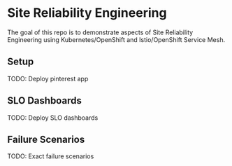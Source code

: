 # Site Reliability Engineering

The goal of this repo is to demonstrate aspects of Site Reliability Engineering using Kubernetes/OpenShift and Istio/OpenShift Service Mesh.

## Setup

TODO: Deploy pinterest app

## SLO Dashboards

TODO: Deploy SLO dashboards

## Failure Scenarios

TODO: Exact failure scenarios

